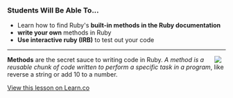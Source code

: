 
### Students Will Be Able To...
* Learn how to find Ruby's **built-in methods in the Ruby documentation**
* **write your own** methods in Ruby
* **Use interactive ruby (IRB)** to test out your code

---
<img src="https://s3.amazonaws.com/after-school-assets/secret-sauce.jpeg" align="right" hspace="10"> **Methods** are the secret sauce to writing code in Ruby. *A method is a reusable chunk of code written to perform a specific task in a program*, like reverse a string or add 10 to a number.

<a href='https://learn.co/lessons/hs-ruby-methods-intro' data-visibility='hidden'>View this lesson on Learn.co</a>
